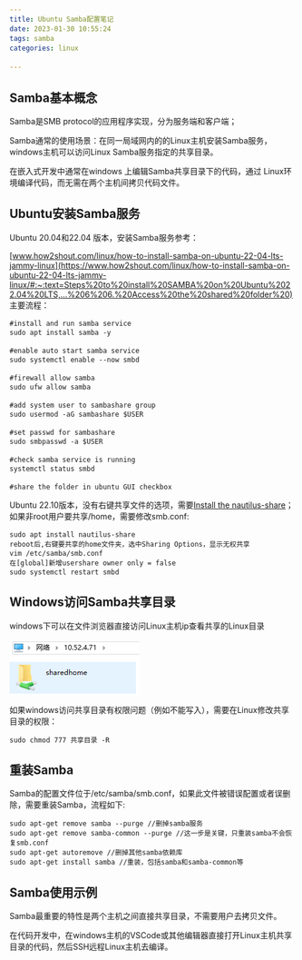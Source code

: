 ```yaml
---
title: Ubuntu Samba配置笔记
date: 2023-01-30 10:55:24
tags: samba
categories: linux

---
```


## Samba基本概念

Samba是SMB protocol的应用程序实现，分为服务端和客户端；

Samba通常的使用场景：在同一局域网内的的Linux主机安装Samba服务，windows主机可以访问Linux Samba服务指定的共享目录。

在嵌入式开发中通常在windows 上编辑Samba共享目录下的代码，通过 Linux环境编译代码，而无需在两个主机间拷贝代码文件。

## Ubuntu安装Samba服务

Ubuntu 20.04和22.04 版本，安装Samba服务参考：

[www.how2shout.com/linux/how-to-install-samba-on-ubuntu-22-04-lts-jammy-linux](https://www.how2shout.com/linux/how-to-install-samba-on-ubuntu-22-04-lts-jammy-linux/#:~:text=Steps%20to%20install%20SAMBA%20on%20Ubuntu%2022.04%20LTS,...%206%206.%20Access%20the%20shared%20folder%20)
主要流程：

```
#install and run samba service
sudo apt install samba -y

#enable auto start samba service
sudo systemctl enable --now smbd

#firewall allow samba
sudo ufw allow samba

#add system user to sambashare group
sudo usermod -aG sambashare $USER

#set passwd for sambashare
sudo smbpasswd -a $USER

#check samba service is running
systemctl status smbd

#share the folder in ubuntu GUI checkbox
```

Ubuntu 22.10版本，没有右键共享文件的选项，需要[Install the nautilus-share](https://fostips.com/share-folder-ubuntu-21-04-fix-net-share-error-255/#:~:text=How%20to%20Share%20A%20Folder%20over%20Local%20Network,4%204.%20How%20to%20access%20the%20shared%20folder)；如果非root用户要共享/home，需要修改smb.conf:

```
sudo apt install nautilus-share
reboot后,右键要共享的home文件夹，选中Sharing Options，显示无权共享
vim /etc/samba/smb.conf
在[global]新增usershare owner only = false
sudo systemctl restart smbd
```



## Windows访问Samba共享目录

windows下可以在文件浏览器直接访问Linux主机ip查看共享的Linux目录

![image-20230130110305978](https://raw.githubusercontent.com/cursorhu/blog-images-on-picgo/master/images/202301301103020.png)

如果windows访问共享目录有权限问题（例如不能写入），需要在Linux修改共享目录的权限：

```
sudo chmod 777 共享目录 -R 
```

## 重装Samba

Samba的配置文件位于/etc/samba/smb.conf，如果此文件被错误配置或者误删除，需要重装Samba，流程如下:

```
sudo apt-get remove samba --purge //删掉samba服务
sudo apt-get remove samba-common --purge //这一步是关键，只重装samba不会恢复smb.conf
sudo apt-get autoremove //删掉其他samba依赖库
sudo apt-get install samba //重装，包括samba和samba-common等
```

## Samba使用示例

Samba最重要的特性是两个主机之间直接共享目录，不需要用户去拷贝文件。

在代码开发中，在windows主机的VSCode或其他编辑器直接打开Linux主机共享目录的代码，然后SSH远程Linux主机去编译。
